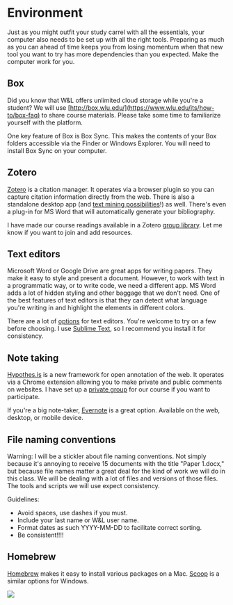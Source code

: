 # Environment

Just as you might outfit your study carrel with all the essentials, your computer also needs to be set up with all the right tools. Preparing as much as you can ahead of time keeps you from losing momentum when that new tool you want to try has more dependencies than you expected. Make the computer work for you. 

## Box
Did you know that W&L offers unlimited cloud storage while you're a student? We will use [http://box.wlu.edu/](https://www.wlu.edu/its/how-to/box-faq) to share course materials. Please take some time to familiarize yourself with the platform.

One key feature of Box is Box Sync. This makes the contents of your Box folders accessible via the Finder or Windows Explorer. You will need to install Box Sync on your computer. 

## Zotero
[Zotero](https://www.zotero.org/) is a citation manager. It operates via a browser plugin so you can capture citation information directly from the web. There is also a standalone desktop app (and [text mining possibilities](http://papermachines.org/)!) as well. There's even a plug-in for MS Word that will automatically generate your bibliography. 

I have made our course readings available in a Zotero [group library](https://www.zotero.org/groups/dh102-f16). Let me know if you want to join and add resources.


## Text editors
Microsoft Word or Google Drive are great apps for writing papers. They make it easy to style and present a document. However, to work with text in a programmatic way, or to write code, we need a different app. MS Word adds a lot of hidden styling and other baggage that we don't need. One of the best features of text editors is that they can detect what language you're writing in and highlight the elements in different colors.

There are a lot of [options](http://lifehacker.com/five-best-text-editors-1564907215) for text editors. You're welcome to try on a few before choosing. I use [Sublime Text](https://www.sublimetext.com), so I recommend you install it for consistency. 

## Note taking
[Hypothes.is](https://hypothes.is/) is a new framework for open annotation of the web. It operates via a Chrome extension allowing you to make private and public comments on websites. I have set up a [private group](https://hypothes.is/groups/XnMbDqV8/dh102-f16) for our course if you want to participate.

If you're a big note-taker, [Evernote](https://evernote.com) is a great option. Available on the web, desktop, or mobile device. 

## File naming conventions
Warning: I will be a stickler about file naming conventions. Not simply because it's annoying to receive 15 documents with the title "Paper 1.docx," but because file names matter a great deal for the kind of work we will do in this class. We will be dealing with a lot of files and versions of those files. The tools and scripts we will use expect consistency.

Guidelines:
* Avoid spaces, use dashes if you must. 
* Include your last name or W&L user name.
* Format dates as such YYYY-MM-DD to facilitate correct sorting.
* Be consistent!!!! 

## Homebrew
[Homebrew](http://brew.sh/) makes it easy to install various packages on a Mac. [Scoop](http://scoop.sh/) is a similar options for Windows.



![](http://imgs.xkcd.com/comics/automation.png)